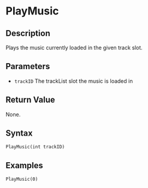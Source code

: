 # PlayMusic

## Description
Plays the music currently loaded in the given track slot.

## Parameters

- `trackID`
The trackList slot the music is loaded in

## Return Value
None.

## Syntax
```
PlayMusic(int trackID)
```

## Examples
```
PlayMusic(0)
```